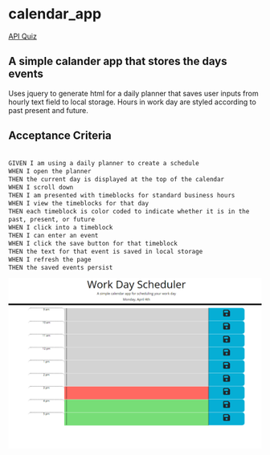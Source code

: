 # calendar_app

[API Quiz](https://trv893.github.io/calendar_app/)

## A simple calander app that stores the days events

Uses jquery to generate html for a daily planner that saves user inputs from hourly text field to local storage. Hours in work day are styled according to past present and future.
## Acceptance Criteria

```

GIVEN I am using a daily planner to create a schedule
WHEN I open the planner
THEN the current day is displayed at the top of the calendar
WHEN I scroll down
THEN I am presented with timeblocks for standard business hours
WHEN I view the timeblocks for that day
THEN each timeblock is color coded to indicate whether it is in the past, present, or future
WHEN I click into a timeblock
THEN I can enter an event
WHEN I click the save button for that timeblock
THEN the text for that event is saved in local storage
WHEN I refresh the page
THEN the saved events persist
```
![first state](/assets/example.PNG)